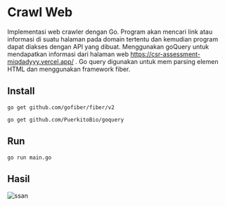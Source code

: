 # Crawl Web
Implementasi web crawler dengan Go. Program akan mencari link atau informasi di suatu halaman pada domain tertentu dan kemudian program dapat diakses dengan API yang dibuat.
Menggunakan goQuery untuk mendapatkan informasi dari halaman web https://csr-assessment-miqdadyyy.vercel.app/
. Go query digunakan untuk mem parsing elemen HTML dan menggunakan framework fiber.

## Install

```
go get github.com/gofiber/fiber/v2
```

```
go get github.com/PuerkitoBio/goquery
```

## Run
```
go run main.go
```
## Hasil
![ssan](https://user-images.githubusercontent.com/55209063/158515376-c09d70d6-1753-4cad-9077-576949031780.png)
